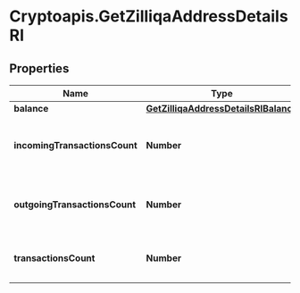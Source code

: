 # Cryptoapis.GetZilliqaAddressDetailsRI

## Properties

Name | Type | Description | Notes
------------ | ------------- | ------------- | -------------
**balance** | [**GetZilliqaAddressDetailsRIBalance**](GetZilliqaAddressDetailsRIBalance.md) |  | 
**incomingTransactionsCount** | **Number** | Defines the received transaction count to the address. | 
**outgoingTransactionsCount** | **Number** | Defines the sent transaction count from the address. | 
**transactionsCount** | **Number** | Defines the entire count of the transactions. | 


